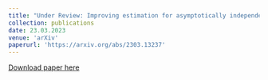 ```yaml
---
title: "Under Review: Improving estimation for asymptotically independent bivariate extremes via global estimators for the angular dependence function (joint with J. L. Wadsworth and E. F. Eastoe)"
collection: publications
date: 23.03.2023
venue: 'arXiv'
paperurl: 'https://arxiv.org/abs/2303.13237'
---
```


[Download paper here](https://arxiv.org/abs/2303.13237)
